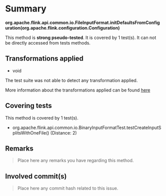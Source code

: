 # Summary
**org.apache.flink.api.common.io.FileInputFormat.initDefaultsFromConfiguration(org.apache.flink.configuration.Configuration)**

This method is **strong pseudo-tested**.
It is covered by 1 test(s). It can not be directly accessed from tests methods.


## Transformations applied

- void


The test suite was not able to detect any transformation applied.

More information about the transformations applied can be found [here](https://github.com/STAMP-project/pitest-descartes)

## Covering tests
This method is covered by 1 test(s).
* org.apache.flink.api.common.io.BinaryInputFormatTest.testCreateInputSplitsWithOneFile() (Distance: 2)


## Remarks
> Place here any remarks you have regarding this method.

## Involved commit(s)

> Place here any commit hash related to this issue.
